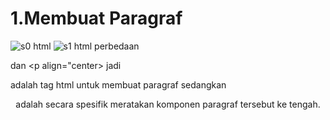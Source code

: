 # 1.Membuat Paragraf
![s0 html](https://github.com/user-attachments/assets/5f43090e-2d34-467d-b5eb-d831b3046cce)
![s1 html](https://github.com/user-attachments/assets/6e501a1e-33e1-4787-8627-e206dfcef2ff)
 perbedaan <p> dan <p align="center> jadi <p> adalah tag html 
 untuk membuat paragraf sedangkan <p align="center"> adalah 
 secara spesifik meratakan komponen paragraf tersebut ke tengah.
